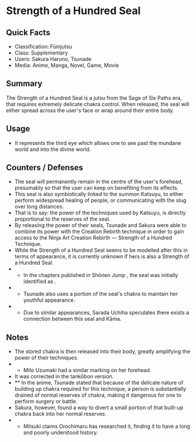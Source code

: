 # Strength of a Hundred Seal

## Quick Facts
- Classification: Fūinjutsu
- Class: Supplementary
- Users: Sakura Haruno, Tsunade<!-- //// DO NOT ADD MITO UZUMAKI TO THIS ARTICLE, SHE WAS NEVER CONFIRMED AS A USER! \\\\ -->
- Media: Anime, Manga, Novel, Game, Movie

## Summary
The Strength of a Hundred Seal is a jutsu from the Sage of Six Paths era, that requires extremely delicate chakra control. When released, the seal will either spread across the user's face or wrap around their entire body.

## Usage
- It represents the third eye which allows one to see past the mundane world and into the divine world.

## Counters / Defenses
- The seal will permanently remain in the centre of the user's forehead, presumably so that the user can keep on benefiting from its effects.
- This seal is also symbiotically linked to the summon Katsuyu, to either perform widespread healing of people, or communicating with the slug over long distances.
- That is to say: the power of the techniques used by Katsuyu, is directly proportional to the reserves of the seal.
- By releasing the power of their seals, Tsunade and Sakura were able to combine its power with the Creation Rebirth technique in order to gain access to the Ninja Art Creation Rebirth — Strength of a Hundred Technique.
- While the Strength of a Hundred Seal seems to be modelled after this in terms of appearance, it is currently unknown if hers is also a Strength of a Hundred Seal.
- * In the chapters published in Shōnen Jump , the seal was initially identified as .
- * Tsunade also uses a portion of the seal's chakra to maintain her youthful appearance.
- * Due to similar appearances, Sarada Uchiha speculates there exists a connection between this seal and Kāma.

## Notes
- The stored chakra is then released into their body, greatly amplifying the power of their techniques.
- * Mito Uzumaki had a similar marking on her forehead.
- It was corrected in the tankōbon version.
- ** In the anime, Tsunade stated that because of the delicate nature of building up chakra required for this technique, a person is substantially drained of normal reserves of chakra, making it dangerous for one to perform surgery or battle.
- Sakura, however, found a way to divert a small portion of that built-up chakra back into her normal reserves.
- * Mitsuki claims Orochimaru has researched it, finding it to have a long and poorly understood history.
